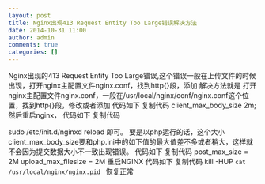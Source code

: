 ```yaml
---
layout: post
title: Nginx出现413 Request Entity Too Large错误解决方法
date: 2014-10-31 11:00
author: admin
comments: true
categories: []
---
```

Nginx出现的413 Request Entity Too Large错误,这个错误一般在上传文件的时候出现，打开nginx主配置文件nginx.conf，找到http{}段，添加
解决方法就是
打开nginx主配置文件nginx.conf，一般在/usr/local/nginx/conf/nginx.conf这个位置，找到http{}段，修改或者添加
 代码如下	复制代码
client_max_body_size 2m;
然后重启nginx，
 代码如下	复制代码

sudo /etc/init.d/nginxd reload
 即可。
要是以php运行的话，这个大小client_max_body_size要和php.ini中的如下值的最大值差不多或者稍大，这样就不会因为提交数据大小不一致出现错误。
 代码如下	复制代码
post_max_size = 2M
upload_max_filesize = 2M
重启NGINX
 代码如下	复制代码
kill -HUP `cat /usr/local/nginx/nginx.pid `
恢复正常
